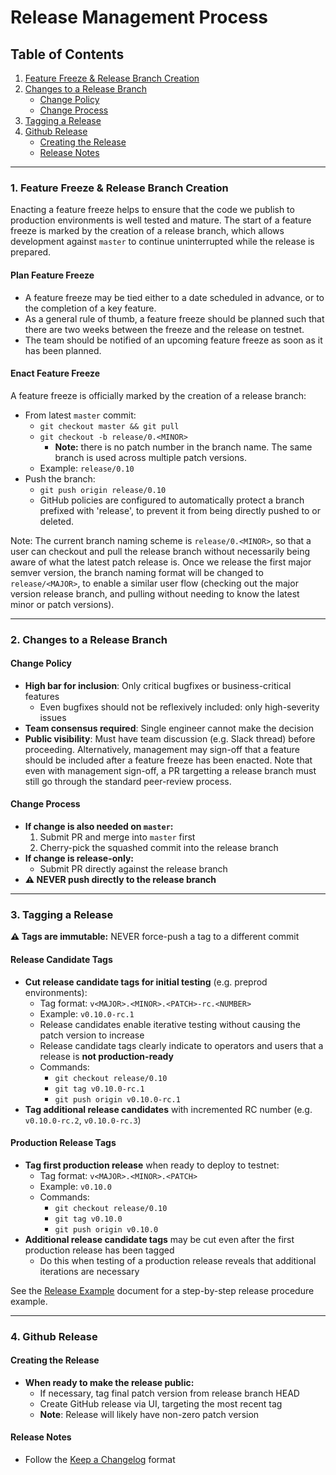 # Release Management Process

## Table of Contents

1. [Feature Freeze & Release Branch Creation](#1-feature-freeze--release-branch-creation)
2. [Changes to a Release Branch](#2-changes-to-a-release-branch)
   - [Change Policy](#change-policy)
   - [Change Process](#change-process)
3. [Tagging a Release](#3-tagging-a-release)
4. [Github Release](#4-github-release)
   - [Creating the Release](#creating-the-release)
   - [Release Notes](#release-notes)

---

### 1. **Feature Freeze & Release Branch Creation**

Enacting a feature freeze helps to ensure that the code we publish to production environments is well tested and
mature. The start of a feature freeze is marked by the creation of a release branch, which allows development
against `master` to continue uninterrupted while the release is prepared.

#### Plan Feature Freeze

- A feature freeze may be tied either to a date scheduled in advance, or to the completion of a key feature.
- As a general rule of thumb, a feature freeze should be planned such that there are two weeks between the freeze
and the release on testnet.
- The team should be notified of an upcoming feature freeze as soon as it has been planned.

#### Enact Feature Freeze

A feature freeze is officially marked by the creation of a release branch:

- From latest `master` commit:
  - `git checkout master && git pull`
  - `git checkout -b release/0.<MINOR>`
    - **Note:** there is no patch number in the branch name. The same branch is used across multiple patch versions.
  - Example: `release/0.10`
- Push the branch:
  - `git push origin release/0.10`
  - GitHub policies are configured to automatically protect a branch prefixed with 'release', to prevent it from being
  directly pushed to or deleted.

Note: The current branch naming scheme is `release/0.<MINOR>`, so that a user can checkout and pull the release branch
without necessarily being aware of what the latest patch release is. Once we release the first major semver version,
the branch naming format will be changed to `release/<MAJOR>`, to enable a similar user flow (checking out the major
version release branch, and pulling without needing to know the latest minor or patch versions).

---

### 2. **Changes to a Release Branch**

#### Change Policy

- **High bar for inclusion**: Only critical bugfixes or business-critical features
  - Even bugfixes should not be reflexively included: only high-severity issues
- **Team consensus required**: Single engineer cannot make the decision
- **Public visibility**: Must have team discussion (e.g. Slack thread) before proceeding. Alternatively, management
may sign-off that a feature should be included after a feature freeze has been enacted. Note that even with management
sign-off, a PR targetting a release branch must still go through the standard peer-review process.

#### Change Process

- **If change is also needed on `master`:**
  1. Submit PR and merge into `master` first
  2. Cherry-pick the squashed commit into the release branch
- **If change is release-only:**
  - Submit PR directly against the release branch
- **⚠️ NEVER push directly to the release branch**

---

### 3. **Tagging a Release**

**⚠️ Tags are immutable:** NEVER force-push a tag to a different commit

#### Release Candidate Tags

- **Cut release candidate tags for initial testing** (e.g. preprod environments):
  - Tag format: `v<MAJOR>.<MINOR>.<PATCH>-rc.<NUMBER>`
  - Example: `v0.10.0-rc.1`
  - Release candidates enable iterative testing without causing the patch version to increase
  - Release candidate tags clearly indicate to operators and users that a release is **not production-ready**
  - Commands:
    - `git checkout release/0.10`
    - `git tag v0.10.0-rc.1`
    - `git push origin v0.10.0-rc.1`
- **Tag additional release candidates** with incremented RC number (e.g. `v0.10.0-rc.2`, `v0.10.0-rc.3`)

#### Production Release Tags

- **Tag first production release** when ready to deploy to testnet:
  - Tag format: `v<MAJOR>.<MINOR>.<PATCH>`
  - Example: `v0.10.0`
  - Commands:
    - `git checkout release/0.10`
    - `git tag v0.10.0`
    - `git push origin v0.10.0`
- **Additional release candidate tags** may be cut even after the first production release has been tagged
  - Do this when testing of a production release reveals that additional iterations are necessary

See the [Release Example](release-example.md) document for a step-by-step release procedure example.

---

### 4. **Github Release**

#### Creating the Release

- **When ready to make the release public:**
  - If necessary, tag final patch version from release branch HEAD
  - Create GitHub release via UI, targeting the most recent tag
  - **Note**: Release will likely have non-zero patch version

#### Release Notes

- Follow the [Keep a Changelog](https://keepachangelog.com/en/1.1.0/) format
